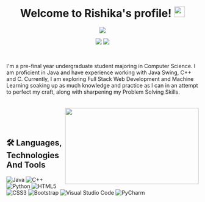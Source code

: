 <h1 align="center">
  Welcome to Rishika's profile!
  <img src="https://media.giphy.com/media/hvRJCLFzcasrR4ia7z/giphy.gif" width="28">
</h1>




<p align="center">
  <img src="https://readme-typing-svg.herokuapp.com?color=9644F4&size=40&center=true&vCenter=true&width=550&height=70&lines=I'm+Rishika+Agarwal;A+Creative+Thinker;A+Student+Developer;A+Problem+Solver">
</p>



<p align="center">
  <a href="https://www.linkedin.com/in/rishika-agarwal-b94196287"><img src="https://img.shields.io/badge/LinkedIn-0077B5?style=for-the-badge&logo=linkedin&logoColor=white"></a>
  <a href="https://leetcode.com/u/rishikaagg28/"><img src="https://img.shields.io/badge/-LeetCode-FFA116?style=for-the-badge&logo=LeetCode&logoColor=black"></a>
</p>
<br>

I'm a pre-final year undergraduate student majoring in Computer Science. I am proficient in Java and have experience working with Java Swing, C++ and C. Currently,  I am exploring Full Stack Web Development and Machine Learning soaking up as much knowledge and practice as I can in an attempt to perfect my craft, along with sharpening my Problem Solving Skills.
<br>
<br>
<br>
<img align="right" src="https://cdn.dribbble.com/users/2646423/screenshots/5507196/computer.gif" height="200px" width="350px">

<br><br>

## 🛠 Languages, Technologies And Tools
![Java](https://img.shields.io/badge/Java-blue?style=for-the-badge&logo=Java&logoColor=%23f89820%20%235382a1)
![C++](https://img.shields.io/badge/c++-%2300599C.svg?style=for-the-badge&logo=c%2B%2B&logoColor=white)
![Python](https://img.shields.io/badge/python-3670A0?style=for-the-badge&logo=python&logoColor=ffdd54)
![HTML5](https://img.shields.io/badge/html5-%23E34F26.svg?style=for-the-badge&logo=html5&logoColor=white)
![CSS3](https://img.shields.io/badge/css3-%231572B6.svg?style=for-the-badge&logo=css3&logoColor=white)
![Bootstrap](https://img.shields.io/badge/bootstrap-%23563D7C.svg?style=for-the-badge&logo=bootstrap&logoColor=white)
![Visual Studio Code](https://img.shields.io/badge/Visual%20Studio%20Code-0078d7.svg?style=for-the-badge&logo=visual-studio-code&logoColor=white)
![PyCharm](https://img.shields.io/badge/PyCharm-FF9900.svg?style=for-the-badge&logo=Pycharm&logoColor=black)

<br>
